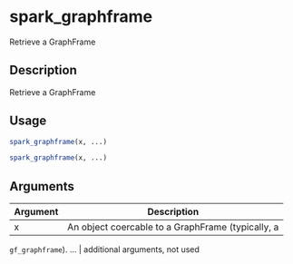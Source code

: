 # spark_graphframe


Retrieve a GraphFrame




## Description

Retrieve a GraphFrame





## Usage
```r
spark_graphframe(x, ...)

spark_graphframe(x, ...)
```




## Arguments


Argument      |Description
------------- |----------------
x | An object coercable to a GraphFrame (typically, a
``gf_graphframe``).
... | additional arguments, not used






